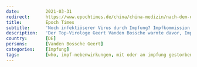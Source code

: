 ```yaml
---
date:          2021-03-31
redirect:      https://www.epochtimes.de/china/china-medizin/nach-dem-dringenden-appell-von-bossche-an-die-who-antwort-der-impfkommission-a3482011.html
title:         Epoch Times
subtitle:      'Noch infektiöserer Virus durch Impfung? Impfkommission beantwortet Epoch-Times-Anfrage'
description:   'Der Top-Virologe Geert Vanden Bossche warnte davor, Impfungen inmitten der Pandemie durchzuführen. Er sagte, dadurch würde unter anderem das Virus stärker. Auf die Anfrage der Epoch Times hat die Ständige Impfkommission geantwortet: Sie kommentiere "generell keine Äußerungen Einzelner".'
country:       [DE]
persons:       [Vanden Bossche Geert]
categories:    [Impfung]
tags:          [who, impf-nebenwirkungen, mit oder an impfung gestorben, stiko]
---
```

